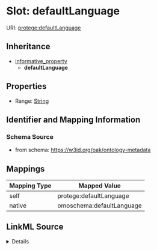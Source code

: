 

# Slot: defaultLanguage



URI: [protege:defaultLanguage](protege:defaultLanguage)




## Inheritance

* [informative_property](informative_property.md)
    * **defaultLanguage**









## Properties

* Range: [String](String.md)





## Identifier and Mapping Information







### Schema Source


* from schema: https://w3id.org/oak/ontology-metadata




## Mappings

| Mapping Type | Mapped Value |
| ---  | ---  |
| self | protege:defaultLanguage |
| native | omoschema:defaultLanguage |




## LinkML Source

<details>
```yaml
name: defaultLanguage
from_schema: https://w3id.org/oak/ontology-metadata
rank: 1000
is_a: informative_property
slot_uri: protege:defaultLanguage
alias: defaultLanguage
range: string

```
</details>